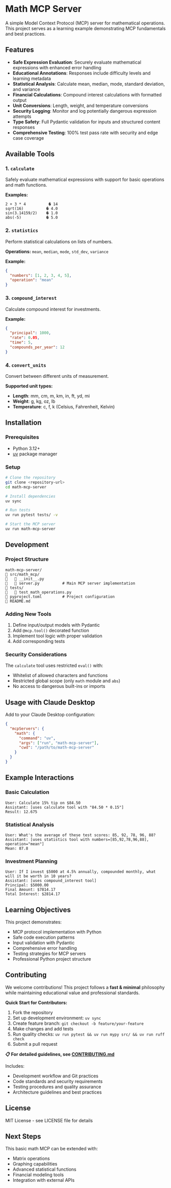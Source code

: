# Math MCP Server

A simple Model Context Protocol (MCP) server for mathematical operations. This project serves as a learning example demonstrating MCP fundamentals and best practices.

## Features

- **Safe Expression Evaluation**: Securely evaluate mathematical expressions with enhanced error handling
- **Educational Annotations**: Responses include difficulty levels and learning metadata
- **Statistical Analysis**: Calculate mean, median, mode, standard deviation, and variance
- **Financial Calculations**: Compound interest calculations with formatted output
- **Unit Conversions**: Length, weight, and temperature conversions
- **Security Logging**: Monitor and log potentially dangerous expression attempts
- **Type Safety**: Full Pydantic validation for inputs and structured content responses
- **Comprehensive Testing**: 100% test pass rate with security and edge case coverage

## Available Tools

### 1. `calculate`
Safely evaluate mathematical expressions with support for basic operations and math functions.

**Examples:**
```
2 + 3 * 4          � 14
sqrt(16)          � 4.0
sin(3.14159/2)    � 1.0
abs(-5)           � 5.0
```

### 2. `statistics`
Perform statistical calculations on lists of numbers.

**Operations:** `mean`, `median`, `mode`, `std_dev`, `variance`

**Example:**
```json
{
  "numbers": [1, 2, 3, 4, 5],
  "operation": "mean"
}
```

### 3. `compound_interest`
Calculate compound interest for investments.

**Example:**
```json
{
  "principal": 1000,
  "rate": 0.05,
  "time": 5,
  "compounds_per_year": 12
}
```

### 4. `convert_units`
Convert between different units of measurement.

**Supported unit types:**
- **Length**: mm, cm, m, km, in, ft, yd, mi
- **Weight**: g, kg, oz, lb
- **Temperature**: c, f, k (Celsius, Fahrenheit, Kelvin)

## Installation

### Prerequisites
- Python 3.12+
- [uv](https://docs.astral.sh/uv/) package manager

### Setup
```bash
# Clone the repository
git clone <repository-url>
cd math-mcp-server

# Install dependencies
uv sync

# Run tests
uv run pytest tests/ -v

# Start the MCP server
uv run math-mcp-server
```

## Development

### Project Structure
```
math-mcp-server/
   src/math_mcp/
      __init__.py
      server.py          # Main MCP server implementation
   tests/
      test_math_operations.py
   pyproject.toml         # Project configuration
   README.md
```

### Adding New Tools

1. Define input/output models with Pydantic
2. Add `@mcp.tool()` decorated function
3. Implement tool logic with proper validation
4. Add corresponding tests

### Security Considerations

The `calculate` tool uses restricted `eval()` with:
- Whitelist of allowed characters and functions
- Restricted global scope (only `math` module and `abs`)
- No access to dangerous built-ins or imports

## Usage with Claude Desktop

Add to your Claude Desktop configuration:

```json
{
  "mcpServers": {
    "math": {
      "command": "uv",
      "args": ["run", "math-mcp-server"],
      "cwd": "/path/to/math-mcp-server"
    }
  }
}
```

## Example Interactions

### Basic Calculation
```
User: Calculate 15% tip on $84.50
Assistant: [uses calculate tool with "84.50 * 0.15"]
Result: 12.675
```

### Statistical Analysis
```
User: What's the average of these test scores: 85, 92, 78, 96, 88?
Assistant: [uses statistics tool with numbers=[85,92,78,96,88], operation="mean"]
Mean: 87.8
```

### Investment Planning
```
User: If I invest $5000 at 4.5% annually, compounded monthly, what will it be worth in 10 years?
Assistant: [uses compound_interest tool]
Principal: $5000.00
Final Amount: $7814.17
Total Interest: $2814.17
```

## Learning Objectives

This project demonstrates:
- MCP protocol implementation with Python
- Safe code execution patterns
- Input validation with Pydantic
- Comprehensive error handling
- Testing strategies for MCP servers
- Professional Python project structure

## Contributing

We welcome contributions! This project follows a **fast & minimal** philosophy while maintaining educational value and professional standards.

**Quick Start for Contributors:**
1. Fork the repository
2. Set up development environment: `uv sync`
3. Create feature branch: `git checkout -b feature/your-feature`
4. Make changes and add tests
5. Run quality checks: `uv run pytest && uv run mypy src/ && uv run ruff check`
6. Submit a pull request

**📋 For detailed guidelines, see [CONTRIBUTING.md](CONTRIBUTING.md)**

Includes:
- Development workflow and Git practices
- Code standards and security requirements
- Testing procedures and quality assurance
- Architecture guidelines and best practices

## License

MIT License - see LICENSE file for details

## Next Steps

This basic math MCP can be extended with:
- Matrix operations
- Graphing capabilities
- Advanced statistical functions
- Financial modeling tools
- Integration with external APIs

